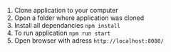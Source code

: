 1. Clone application to your computer
2. Open a folder where application was cloned
3. Install all dependancies `npm install`
4. To run application `npm run start`
5. Open browser with adress `http://localhost:8080/`